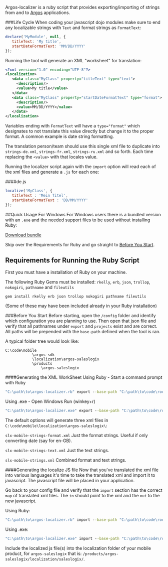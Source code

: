 Argos-localizer is a ruby script that provides exporting/importing of strings from and to [Argos](https://github.com/Sage/argos-sdk) applications.

###Life Cycle
When coding your javascript dojo modules make sure to end any localizable strings with `Text` and format strings as `FormatText`:

```javascript
declare('MyModule', null, { 
   titleText: 'My title',
   startDateFormatText: 'MM/DD/YYYY'
});
```

Running the tool will generate an XML "worksheet" for translation:

```xml
<?xml version="1.0" encoding="UTF-8"?>
<localization>
   <data class="MyClass" property="titleText" type="text">
     <description/>
     <value>My title</value>
   </data>
   <data class="MyClass" property="startDateFormatText" type="format">
     <description/>
     <value>MM/DD/YYYY</value>
   </data>
</localization>
```

Variables ending with `FormatText` will have a `type="format"` which designates to not translate this value directly
but change it to the proper format. A common example is date string formatting.

The translation person/team should use this single xml file to duplicate into `strings-de.xml`, `strings-fr.xml`, 
`strings-ru.xml` and so forth. Each time replacing the `<value>` with that locales value.

Running the localizer script again with the `import` option will read each of the xml files and generate a `.js` for each one:

####de.js
```javascript
localize('MyClass', {
   titleText : 'Mein Titel',
   startDateFormatText : 'DD/MM/YYYY'
});
```

##Quick Usage For Windows
For Windows users there is a bundled version with an `.exe` and the needed support files to be used without installing Ruby:

[Download bundle](https://github.com/downloads/SageScottsdalePlatform/argos-localizer/argos-localizer-windows.zip)

Skip over the Requirements for Ruby and go straight to [Before You Start](#before-you-start).

## Requirements for Running the Ruby Script
First you must have a installation of Ruby on your machine.

The following Ruby Gems must be installed: `rkelly`, `erb`, `json`, `trollop`, `nokogiri`, `pathname` and `fileutils`

```rubycon
gem install rkelly erb json trollop nokogiri pathname fileutils
```

(Some of these may have been included already in your Ruby installation)

###Before You Start
Before starting, open the `/config` folder and identify which configuration you are planning to use. Then open that json file and verify that all pathnames under `export` and `projects` exist and are correct. All paths will be prepended with the `base-path` defined when the tool is ran.

A typical folder tree would look like:

```
C:\code\mobile
            \argos-sdk
            \localization\argos-saleslogix
            \products
                \argos-saleslogix
```

####Generating the XML WorkSheet
Using Ruby - Start a command prompt with Ruby

```bat
"C:\path\to\argos-localizer.rb" export --base-path "C:\path\to\code\root" --config-path "C:\path\to\config\argos-saleslogix.json"
```

Using .exe - Open Windows Run (winkey+r)

```bat
"C:\path\to\argos-localizer.exe" export --base-path "C:\path\to\code\root" --config-path "C:\path\to\config\argos-saleslogix.json"
```

The default options will generate three xml files in `C:\code\mobile\localization\argos-saleslogix\`:

`slx-mobile-strings-format.xml`
Just the format strings. Useful if only converting date (say for en-GB).

`slx-mobile-strings-text.xml`
Just the text strings. 

`slx-mobile-strings.xml`
Combined format and text strings.

####Generating the localize JS file
Now that you've translated the xml file into various languages it's time to take the translated xml and import it to javascript. The javascript file will be placed in your application.

Go back to your config file and verify that the `import` section has the correct `map` of translated xml files. The `in` should point to the xml and the `out` to the new javascript.

Using Ruby:

```bat
"C:\path\to\argos-localizer.rb" import --base-path "C:\path\to\code\root" --config-path "C:\path\to\config\argos-saleslogix.json"
```

Using .exe:

```bat
"C:\path\to\argos-localizer.exe" import --base-path "C:\path\to\code\root" --config-path "C:\path\to\config\argos-saleslogix.json"
```

Include the localized js file(s) into the localization folder of your mobile product, for `argos-saleslogix` that is: `/products/argos-saleslogix/localization/saleslogix/`.


